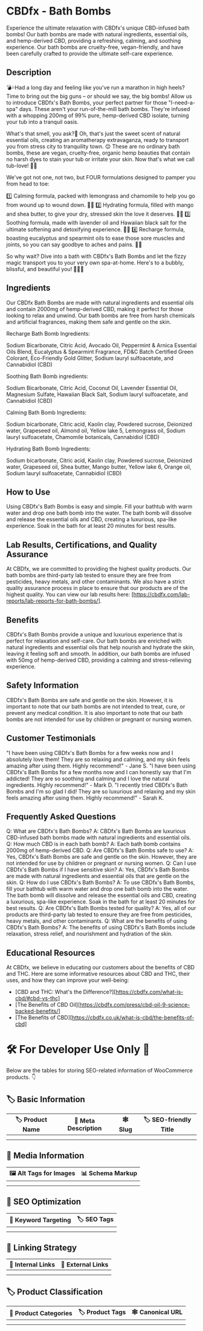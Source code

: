 # CBDfx - Bath Bombs
Experience the ultimate relaxation with CBDfx's unique CBD-infused bath bombs! Our bath bombs are made with natural ingredients, essential oils, and hemp-derived CBD, providing a refreshing, calming, and soothing experience. Our bath bombs are cruelty-free, vegan-friendly, and have been carefully crafted to provide the ultimate self-care experience.
## Description
💣💦Had a long day and feeling like you've run a marathon in high heels? Time to bring out the big guns – or should we say, the big bombs! Allow us to introduce CBDfx's Bath Bombs, your perfect partner for those "I-need-a-spa" days. These aren't your run-of-the-mill bath bombs. They're infused with a whopping 200mg of 99% pure, hemp-derived CBD isolate, turning your tub into a tranquil oasis.

What's that smell, you ask?👃 Oh, that's just the sweet scent of natural essential oils, creating an aromatherapy extravaganza, ready to transport you from stress city to tranquility town. 😌 These are no ordinary bath bombs, these are vegan, cruelty-free, organic hemp beauties that contain no harsh dyes to stain your tub or irritate your skin. Now that's what we call tub-love! 🛁💙

We've got not one, not two, but FOUR formulations designed to pamper you from head to toe:

1️⃣ Calming formula, packed with lemongrass and chamomile to help you go from wound up to wound down. 🍋🌼
2️⃣ Hydrating formula, filled with mango and shea butter, to give your dry, stressed skin the love it deserves. 🥭🧈
3️⃣ Soothing formula, made with lavender oil and Hawaiian black salt for the ultimate softening and detoxifying experience. 🌺🌋
4️⃣ Recharge formula, boasting eucalyptus and spearmint oils to ease those sore muscles and joints, so you can say goodbye to aches and pains. 🌿🍬

So why wait? Dive into a bath with CBDfx's Bath Bombs and let the fizzy magic transport you to your very own spa-at-home. Here's to a bubbly, blissful, and beautiful you! 🛀🌟🌈
## Ingredients
Our CBDfx Bath Bombs are made with natural ingredients and essential oils and contain 2000mg of hemp-derived CBD, making it perfect for those looking to relax and unwind. Our bath bombs are free from harsh chemicals and artificial fragrances, making them safe and gentle on the skin.


Recharge Bath Bomb Ingredients:

Sodium Bicarbonate, Citric Acid, Avocado Oil, Peppermint & Arnica Essential Oils Blend, Eucalyptus & Spearmint Fragrance, FD&C Batch Certified Green Colorant, Eco-Friendly Gold Glitter, Sodium lauryl sulfoacetate, and Cannabidiol (CBD)

Soothing Bath Bomb ingredients:

Sodium Bicarbonate, Citric Acid, Coconut Oil, Lavender Essential Oil, Magnesium Sulfate, Hawaiian Black Salt, Sodium lauryl sulfoacetate, and Cannabidiol (CBD)

Calming Bath Bomb Ingredients:

Sodium bicarbonate, Citric acid, Kaolin clay, Powdered sucrose, Deionized water, Grapeseed oil, Almond oil, Yellow lake 5, Lemongrass oil, Sodium lauryl sulfoacetate, Chamomile botanicals, Cannabidiol (CBD)

Hydrating Bath Bomb Ingredients:

Sodium bicarbonate, Citric acid, Kaolin clay, Powdered sucrose, Deionized water, Grapeseed oil, Shea butter, Mango butter, Yellow lake 6,  Orange oil, Sodium lauryl sulfoacetate, Cannabidiol (CBD)



## How to Use
Using CBDfx's Bath Bombs is easy and simple. Fill your bathtub with warm water and drop one bath bomb into the water. The bath bomb will dissolve and release the essential oils and CBD, creating a luxurious, spa-like experience. Soak in the bath for at least 20 minutes for best results.
## Lab Results, Certifications, and Quality Assurance
At CBDfx, we are committed to providing the highest quality products. Our bath bombs are third-party lab tested to ensure they are free from pesticides, heavy metals, and other contaminants. We also have a strict quality assurance process in place to ensure that our products are of the highest quality. You can view our lab results here: [https://cbdfx.com/lab-reports/lab-reports-for-bath-bombs/].
## Benefits
CBDfx's Bath Bombs provide a unique and luxurious experience that is perfect for relaxation and self-care. Our bath bombs are enriched with natural ingredients and essential oils that help nourish and hydrate the skin, leaving it feeling soft and smooth. In addition, our bath bombs are infused with 50mg of hemp-derived CBD, providing a calming and stress-relieving experience.
## Safety Information
CBDfx's Bath Bombs are safe and gentle on the skin. However, it is important to note that our bath bombs are not intended to treat, cure, or prevent any medical condition. It is also important to note that our bath bombs are not intended for use by children or pregnant or nursing women.
## Customer Testimonials
"I have been using CBDfx's Bath Bombs for a few weeks now and I absolutely love them! They are so relaxing and calming, and my skin feels amazing after using them. Highly recommend!" - Jane S.
"I have been using CBDfx's Bath Bombs for a few months now and I can honestly say that I'm addicted! They are so soothing and calming and I love the natural ingredients. Highly recommend!" - Mark D.
"I recently tried CBDfx's Bath Bombs and I'm so glad I did! They are so luxurious and relaxing and my skin feels amazing after using them. Highly recommend!" - Sarah K.
## Frequently Asked Questions
Q: What are CBDfx's Bath Bombs?
A: CBDfx's Bath Bombs are luxurious CBD-infused bath bombs made with natural ingredients and essential oils.
Q: How much CBD is in each bath bomb?
A: Each bath bomb contains 2000mg of hemp-derived CBD.
Q: Are CBDfx's Bath Bombs safe to use?
A: Yes, CBDfx's Bath Bombs are safe and gentle on the skin. However, they are not intended for use by children or pregnant or nursing women.
Q: Can I use CBDfx's Bath Bombs if I have sensitive skin?
A: Yes, CBDfx's Bath Bombs are made with natural ingredients and essential oils that are gentle on the skin.
Q: How do I use CBDfx's Bath Bombs?
A: To use CBDfx's Bath Bombs, fill your bathtub with warm water and drop one bath bomb into the water. The bath bomb will dissolve and release the essential oils and CBD, creating a luxurious, spa-like experience. Soak in the bath for at least 20 minutes for best results.
Q: Are CBDfx's Bath Bombs tested for quality?
A: Yes, all of our products are third-party lab tested to ensure they are free from pesticides, heavy metals, and other contaminants.
Q: What are the benefits of using CBDfx's Bath Bombs?
A: The benefits of using CBDfx's Bath Bombs include relaxation, stress relief, and nourishment and hydration of the skin.
## Educational Resources
At CBDfx, we believe in educating our customers about the benefits of CBD and THC. Here are some informative resources about CBD and THC, their uses, and how they can improve your well-being:
- [CBD and THC: What's the Difference?][https://cbdfx.com/what-is-cbd/#cbd-vs-thc]
- [The Benefits of CBD Oil][https://cbdfx.com/press/cbd-oil-9-science-backed-benefits/]
- [The Benefits of CBD][https://cbdfx.co.uk/what-is-cbd/the-benefits-of-cbd]
# 🛠️ For Developer Use Only 🔐

Below are the tables for storing SEO-related information of WooCommerce products. 👇

## 🏷️ Basic Information 

| 🏷️ Product Name | 📝 Meta Description | 🕸️ Slug | 🏷️ SEO-friendly Title |
| -------------- | ------------------ | ------ | ---------------------- |
|                |                    |        |                        |
|                |                    |        |                        |

## 📸 Media Information

| 🖼️ Alt Tags for Images | 📊 Schema Markup |
| --------------------- | --------------- |
|                       |                 |
|                       |                 |

## 🔎 SEO Optimization

| 🎯 Keyword Targeting | 🏷️ SEO Tags |
| ------------------- | ---------- |
|                     |            |
|                     |            |

## 🔗 Linking Strategy 

| 🔗 Internal Links | 🔗 External Links |
| ---------------- | ---------------- |
|                  |                  |
|                  |                  |

## 🏷️ Product Classification 

| 📂 Product Categories | 🏷️ Product Tags | 🕸️ Canonical URL |
| ------------------ | ------------ | ------------- |
|                    |              |               |
|                    |              |               |
